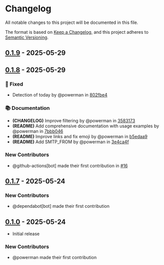 # Changelog

All notable changes to this project will be documented in this file.

The format is based on [Keep a Changelog](https://keepachangelog.com/en/1.1.0/),
and this project adheres to [Semantic Versioning](https://semver.org/spec/v2.0.0.html).

## [0.1.9] - 2025-05-29

[0.1.9]: https://github.com/powerman/md-tasks-notify/compare/v0.1.8..v0.1.9

## [0.1.8] - 2025-05-29

### 🐛 Fixed

- Detection of today by @powerman in [802fbe4]

### 📚 Documentation

- **(CHANGELOG)** Improve filtering by @powerman in [3583173]
- **(README)** Add comprehensive documentation with usage examples by @powerman in [7bbb046]
- **(README)** Improve links and fix emoji by @powerman in [b5edaa9]
- **(README)** Add SMTP_FROM by @powerman in [3e4ca4f]

### New Contributors

- @github-actions[bot] made their first contribution in [#16](https://github.com/powerman/md-tasks-notify/pull/16)

[0.1.8]: https://github.com/powerman/md-tasks-notify/compare/v0.1.7..v0.1.8
[802fbe4]: https://github.com/powerman/md-tasks-notify/commit/802fbe405f097ccce1ec55119a86a15d04ddb116
[7bbb046]: https://github.com/powerman/md-tasks-notify/commit/7bbb0467f665bf62761742d6819d36589760076b
[b5edaa9]: https://github.com/powerman/md-tasks-notify/commit/b5edaa9ab5aa61c9a9b33b002d968de7cea60176
[3e4ca4f]: https://github.com/powerman/md-tasks-notify/commit/3e4ca4f55327e13129b3f4e230100c5df2b8108c
[3583173]: https://github.com/powerman/md-tasks-notify/commit/3583173bdb8979150738a594ee1b946f5ecf2afc

## [0.1.7] - 2025-05-24

### New Contributors

- @dependabot[bot] made their first contribution

[0.1.7]: https://github.com/powerman/md-tasks-notify/compare/v0.1.0..v0.1.7

## [0.1.0] - 2025-05-24

- Initial release

### New Contributors

- @powerman made their first contribution

[0.1.0]: https://github.com/powerman/md-tasks-notify/compare/%40%7B10year%7D..v0.1.0
[56ad2b1]: https://github.com/powerman/md-tasks-notify/commit/56ad2b155443daa51bcd7a521ba3e9db7702bb0f
[3e95996]: https://github.com/powerman/md-tasks-notify/commit/3e95996d6f2a25f07d91a012fcd5f82da70c465b
[d6abb32]: https://github.com/powerman/md-tasks-notify/commit/d6abb32babdc35880666560d70c3ca74deb59eb2
[2b66503]: https://github.com/powerman/md-tasks-notify/commit/2b66503358e844c80981f50e540e4a70aded83d4
[fa26462]: https://github.com/powerman/md-tasks-notify/commit/fa264628ef01e54da7c4df3bd0bb6554a9e2d830
[3504c3f]: https://github.com/powerman/md-tasks-notify/commit/3504c3ff7a7f9d74600c73f4bb2f6612293de4c1
[fbb99fb]: https://github.com/powerman/md-tasks-notify/commit/fbb99fbbfd3f0ddf5853d6846a1bbb6984327204
[9a66f35]: https://github.com/powerman/md-tasks-notify/commit/9a66f357bd76758e993e2f5f7b2f157da6dae5f7
[9e90d57]: https://github.com/powerman/md-tasks-notify/commit/9e90d57a7163dd69f6407616dc5239df86cf3700

<!-- generated by git-cliff -->
